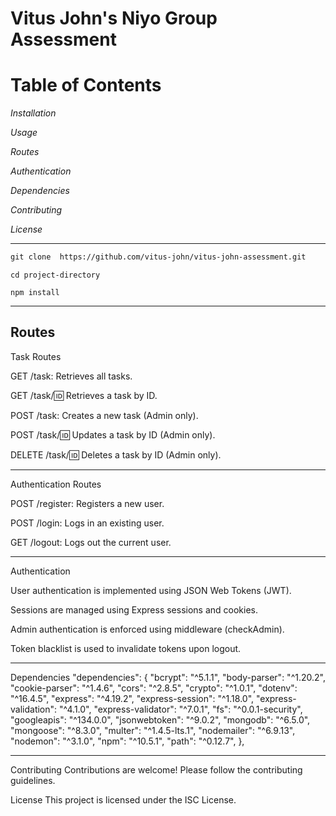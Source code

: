 <h1> Vitus John's Niyo Group Assessment</h1>

<h1>Table of Contents</h1>

<i>Installation</i>

<i>Usage</i>

<i>Routes</i>

<i>Authentication</i>

<i>Dependencies</i>

<i>Contributing</i>

<i>License</i>
<hr>

 ```markdown
git clone  https://github.com/vitus-john/vitus-john-assessment.git
```

```
cd project-directory

npm install
```
<hr>

<h2>Routes</h2>

Task Routes

GET /task: Retrieves all tasks.

GET /task/:id: Retrieves a task by ID.

POST /task: Creates a new task (Admin only).

POST /task/:id: Updates a task by ID (Admin only).

DELETE /task/:id: Deletes a task by ID (Admin only).
<hr>

Authentication Routes

POST /register: Registers a new user.

POST /login: Logs in an existing user.

GET /logout: Logs out the current user.
<hr>

Authentication

User authentication is implemented using JSON Web Tokens (JWT).

Sessions are managed using Express sessions and cookies.

Admin authentication is enforced using middleware (checkAdmin).

Token blacklist is used to invalidate tokens upon logout.
<hr>

Dependencies
 "dependencies": {
    "bcrypt": "^5.1.1",
    "body-parser": "^1.20.2",
    "cookie-parser": "^1.4.6",
    "cors": "^2.8.5",
    "crypto": "^1.0.1",
    "dotenv": "^16.4.5",
    "express": "^4.19.2",
    "express-session": "^1.18.0",
    "express-validation": "^4.1.0",
    "express-validator": "^7.0.1",
    "fs": "^0.0.1-security",
    "googleapis": "^134.0.0",
    "jsonwebtoken": "^9.0.2",
    "mongodb": "^6.5.0",
    "mongoose": "^8.3.0",
    "multer": "^1.4.5-lts.1",
    "nodemailer": "^6.9.13",
    "nodemon": "^3.1.0",
    "npm": "^10.5.1",
    "path": "^0.12.7",
  },
  <hr>
Contributing
Contributions are welcome! Please follow the contributing guidelines.

License
This project is licensed under the ISC License.

